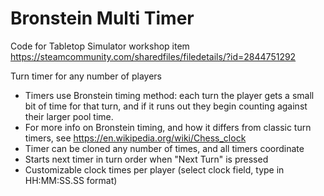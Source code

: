 # Bronstein Multi Timer

Code for Tabletop Simulator workshop item https://steamcommunity.com/sharedfiles/filedetails/?id=2844751292

Turn timer for any number of players
* Timers use Bronstein timing method: each turn the player gets a small bit of time for that turn, and if it runs out they begin counting against their larger pool time.
* For more info on Bronstein timing, and how it differs from classic turn timers, see https://en.wikipedia.org/wiki/Chess_clock
* Timer can be cloned any number of times, and all timers coordinate
* Starts next timer in turn order when "Next Turn" is pressed
* Customizable clock times per player (select clock field, type in HH:MM:SS.SS format)